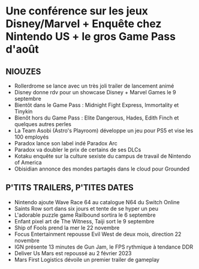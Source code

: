 # Une conférence sur les jeux Disney/Marvel + Enquête chez Nintendo US + le gros Game Pass d'août

## NIOUZES

- Rollerdrome se lance avec un très joli trailer de lancement animé
- Disney donne rdv pour un showcase Disney + Marvel Games le 9 septembre
- Bientôt dans le Game Pass : Midnight Fight Express, Immortality et Tinykin
- Bienôt hors du Game Pass : Elite Dangerous, Hades, Edith Finch et quelques autres perles
- La Team Asobi (Astro's Playroom) développe un jeu pour PS5 et vise les 100 employés
- Paradox lance son label indé Paradox Arc
- Paradox va doubler le prix de certains de ses DLCs
- Kotaku enquête sur la culture sexiste du campus de travail de Nintendo of America
- Obisidian annonce des mondes partagés dans le cloud pour Grounded

## P'TITS TRAILERS, P'TITES DATES

- Nintendo ajoute Wave Race 64 au catalogue N64 du Switch Online
- Saints Row sort dans six jours et tente de se hyper un peu
- L'adorable puzzle game Railbound sortira le 6 septembre
- Enfant pixel art de The Witness, Taiji sort le 9 septembre
- Ship of Fools prend la mer le 22 novembre
- Focus Entertainment repousse Evil West de deux mois, direction 22 novembre
- IGN présente 13 minutes de Gun Jam, le FPS rythmique à tendance DDR
- Deliver Us Mars est repoussé au 2 février 2023
- Mars First Logistics dévoile un premier trailer de gameplay
